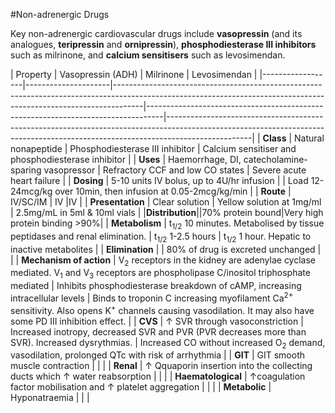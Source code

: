 #Non-adrenergic Drugs

Key non-adrenergic cardiovascular drugs include **vasopressin** (and its analogues, **teripressin** and **ornipressin**), **phosphodiesterase III inhibitors** such as milrinone, and **calcium sensitisers** such as levosimendan.

| Property | Vasopressin (ADH)                                                                                                                                                      | Milrinone                                                                        | Levosimendan                                                                                                                                                                    | 
|------------------|---------------------|-------------------------------------------------------------------------------------------------------------------------------------------------------------------|----------------------------------------------------------------------------------|---------------------------------------------------------------------------------------------------------------------------------------------------------------------------------| 
            |     **Class**                 | Natural nonapeptide                                                                                                                                               | Phosphodiesterase III inhibitor                                                  | Calcium sensitiser and phosphodiesterase inhibitor                                                                                                                              | 
              |     **Uses**                | Haemorrhage, DI, catecholamine-sparing vasopressor                                                                                                                | Refractory CCF and low CO states                                                 | Severe acute heart failure                                                                                                                                                      | 
            |    **Dosing**                 | 5-10 units IV bolus, up to 4U/hr infusion                                                                                                                         |                                                                                  | Load 12-24mcg/kg over 10min, then infusion at 0.05-2mcg/kg/min                                                                                                                  | 
| **Route**               | IV/SC/IM                                                                                                                                                          | IV                                                                               |IV                                                                                                                                                                                 | 
                  | **Presentation**        | Clear solution                                                                                                                                                    | Yellow solution at 1mg/ml                                                        | 2.5mg/mL in 5ml & 10ml vials                                                                                                                                                                                | 
|**Distribution**||70% protein bound|Very high protein binding >90%|
| **Metabolism**          | t<sub>1/2</sub> 10 minutes. Metabolised by tissue peptidases and renal elimination.                                                                                | t<sub>1/2</sub> 1-2.5 hours                                                      | t<sub>1/2</sub> 1 hour. Hepatic to inactive metabolites                                                                                                                         | 
                  | **Elimination**         |                                                                                                                                                                   | 80% of drug is excreted unchanged                                                |                                                                                                                                                                                 | 
| **Mechanism of action** | V<sub>2</sub> receptors in the kidney are adenylae cyclase mediated. V<sub>1</sub> and V<sub>3</sub> receptors are phospholipase C/inositol triphosphate mediated | Inhibits phosphodiesterase breakdown of cAMP, increasing intracellular levels    | Binds to troponin C increasing myofilament Ca<sup>2+</sup> sensitivity. Also opens K<sup>+</sup> channels causing vasodilation. It may also have some PD III inhibition effect. | 
                  | **CVS**                 | ↑ SVR through vasoconstriction                                                                                                                                    | Increased inotropy, decreased SVR and PVR (PVR decreases more than SVR). Increased dysrythmias. | Increased CO without increased O<sub>2</sub> demand, vasodilation, prolonged QTc with risk of arrhythmia                                                                                                | 
                  | **GIT**                 | GIT smooth muscle contraction                                                                                                                                     |                                                                                  |                                                                                                                                                                                 | 
|                   **Renal**               | ↑ Qquaporin insertion into the collecting ducts which ↑ water reabsorption                                                                                        |                                                                                  |                                                                                                                                                                                 | 
|                   **Haematological**      | ↑coagulation factor mobilisation and ↑ platelet aggregation                                                                                                       |                                                                                  |                                                                                                                                                                                 | 
|                   **Metabolic**           | Hyponatraemia                                                                                                                                                     |                                                                                  |                                                                                                                                                                                 | 
